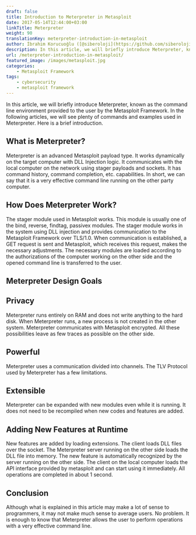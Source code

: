 ```yaml
---
draft: false
title: Introduction to Meterpreter in Metasploit
date: 2017-05-14T12:44:00+03:00
linkTitle: Meterpreter
weight: 90
translationKey: meterpreter-introduction-in-metasploit
author: İbrahim Korucuoğlu ([@siberoloji](https://github.com/siberoloji))
description: In this article, we will briefly introduce Meterpreter, known as the command line environment provided to the user by the Metasploit Framework.
url: /meterpreter-introduction-in-metasploit/
featured_image: /images/metasploit.jpg
categories:
    - Metasploit Framework
tags:
    - cybersecurity
    - metasploit framework
---
```

In this article, we will briefly introduce Meterpreter, known as the command line environment provided to the user by the Metasploit Framework. In the following articles, we will see plenty of commands and examples used in Meterpreter. Here is a brief introduction.

## What is Meterpreter?

Meterpreter is an advanced Metasploit payload type. It works dynamically on the target computer with DLL Injection logic. It communicates with the local computer on the network using stager payloads and sockets. It has command history, command completion, etc. capabilities. In short, we can say that it is a very effective command line running on the other party computer.

## How Does Meterpreter Work?

The stager module used in Metasploit works. This module is usually one of the bind, reverse, findtag, passivex modules. The stager module works in the system using DLL injection and provides communication to the Metasploit Framework over TLS/1.0. When communication is established, a GET request is sent and Metasploit, which receives this request, makes the necessary adjustments. The necessary modules are loaded according to the authorizations of the computer working on the other side and the opened command line is transferred to the user.

## Meterpreter Design Goals

## Privacy

Meterpreter runs entirely on RAM and does not write anything to the hard disk. When Meterpreter runs, a new process is not created in the other system. Meterpreter communicates with Metasploit encrypted. All these possibilities leave as few traces as possible on the other side.

## Powerful

Meterpreter uses a communication divided into channels. The TLV Protocol used by Meterpreter has a few limitations.

## Extensible

Meterpreter can be expanded with new modules even while it is running. It does not need to be recompiled when new codes and features are added.

## Adding New Features at Runtime

New features are added by loading extensions. The client loads DLL files over the socket. The Meterpreter server running on the other side loads the DLL file into memory. The new feature is automatically recognized by the server running on the other side. The client on the local computer loads the API interface provided by metasploit and can start using it immediately. All operations are completed in about 1 second.

## Conclusion

Although what is explained in this article may make a lot of sense to programmers, it may not make much sense to average users. No problem. It is enough to know that Meterpreter allows the user to perform operations with a very effective command line.

